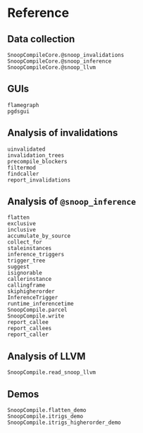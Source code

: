 # Reference

## Data collection

```@docs
SnoopCompileCore.@snoop_invalidations
SnoopCompileCore.@snoop_inference
SnoopCompileCore.@snoop_llvm
```

## GUIs

```@docs
flamegraph
pgdsgui
```

## Analysis of invalidations

```@docs
uinvalidated
invalidation_trees
precompile_blockers
filtermod
findcaller
report_invalidations
```

## Analysis of `@snoop_inference`

```@docs
flatten
exclusive
inclusive
accumulate_by_source
collect_for
staleinstances
inference_triggers
trigger_tree
suggest
isignorable
callerinstance
callingframe
skiphigherorder
InferenceTrigger
runtime_inferencetime
SnoopCompile.parcel
SnoopCompile.write
report_callee
report_callees
report_caller
```

## Analysis of LLVM

```@docs
SnoopCompile.read_snoop_llvm
```

## Demos

```@docs
SnoopCompile.flatten_demo
SnoopCompile.itrigs_demo
SnoopCompile.itrigs_higherorder_demo
```

